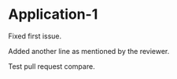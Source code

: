 # Application-1

Fixed first issue.

Added another line as mentioned by the reviewer.

Test pull request compare.
